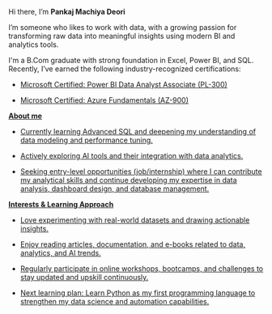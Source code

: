 Hi there, I’m **Pankaj Machiya Deori**

I’m someone who likes to work with data, with a growing passion for transforming raw data into meaningful insights using modern BI and analytics tools.

I'm a B.Com graduate with strong foundation in Excel, Power BI, and SQL. Recently, I’ve earned the following industry-recognized certifications:

- <a href="https://learn.microsoft.com/api/credentials/share/en-us/PankajMachiyaDeori-6286/E9A845BC2026EEDD?sharingId=83B3F40E5E33B28F">Microsoft Certified: Power BI Data Analyst Associate (PL-300)

- <a href="https://learn.microsoft.com/api/credentials/share/en-us/PankajMachiyaDeori-6286/B24EDC4E523A08F1?sharingId=83B3F40E5E33B28F">Microsoft Certified: Azure Fundamentals (AZ-900)

**About me**
- Currently learning Advanced SQL and deepening my understanding of data modeling and performance tuning.

- Actively exploring AI tools and their integration with data analytics.

- Seeking entry-level opportunities (job/internship) where I can contribute my analytical skills and continue developing my expertise in data analysis, dashboard design, and database management.

**Interests & Learning Approach**
- Love experimenting with real-world datasets and drawing actionable insights.

- Enjoy reading articles, documentation, and e-books related to data, analytics, and AI trends.

- Regularly participate in online workshops, bootcamps, and challenges to stay updated and upskill continuously.

- Next learning plan: Learn Python as my first programming language to strengthen my data science and automation capabilities.

<!---
Pankaj-M-Deori/Pankaj-M-Deori is a ✨ special ✨ repository because its `README.md` (this file) appears on your GitHub profile.
You can click the Preview link to take a look at your changes.
--->
